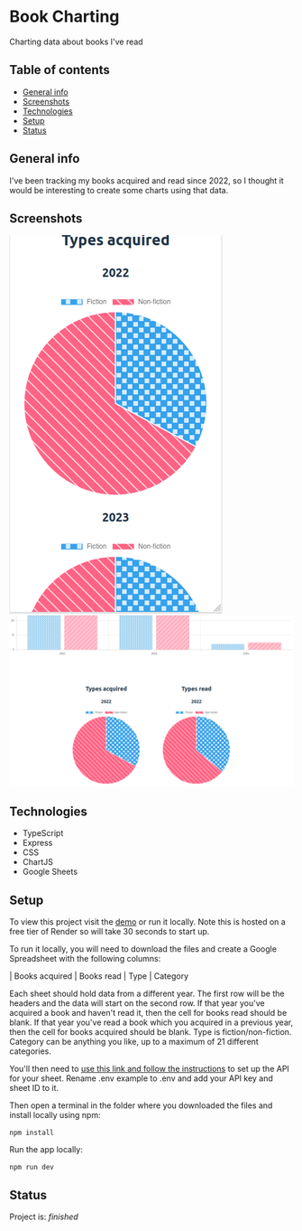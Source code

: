 # Book Charting

Charting data about books I've read

## Table of contents

- [General info](#general-info)
- [Screenshots](#screenshots)
- [Technologies](#technologies)
- [Setup](#setup)
- [Status](#status)

## General info

I've been tracking my books acquired and read since 2022, so I thought it would be interesting to create some charts using that data.

## Screenshots

![Mobile screenshot](screenshot_mobile.png)
![Desktop screenshot](screenshot_desktop.png)

## Technologies

- TypeScript
- Express
- CSS
- ChartJS
- Google Sheets

## Setup

To view this project visit the [demo](https://book-charting-nm.onrender.com) or run it locally. Note this is hosted on a free tier of Render so will take 30 seconds to start up.

To run it locally, you will need to download the files and create a Google Spreadsheet with the following columns:

| Books acquired | Books read | Type | Category

Each sheet should hold data from a different year. The first row will be the headers and the data will start on the second row. If that year you've acquired a book and haven't read it, then the cell for books read should be blank. If that year you've read a book which you acquired in a previous year, then the cell for books acquired should be blank. Type is fiction/non-fiction. Category can be anything you like, up to a maximum of 21 different categories.

You'll then need to [use this link and follow the instructions](https://developers.google.com/sheets/api/quickstart/js) to set up the API for your sheet. Rename .env example to .env and add your API key and sheet ID to it.

Then open a terminal in the folder where you downloaded the files and install locally using npm:

```
npm install
```

Run the app locally:

```
npm run dev
```

## Status

Project is: _finished_
